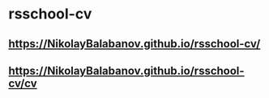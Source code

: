 # rsschool-cv
## https://NikolayBalabanov.github.io/rsschool-cv/
## https://NikolayBalabanov.github.io/rsschool-cv/cv
